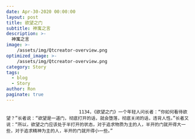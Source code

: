 ```yaml
---
date: Apr-30-2020 00:00:00
layout: post
title: 欲望之门
subtitle: 神寓之言
description: >-
  神寓之言
image: >-
    /assets/img/Qtcreator-overview.png
optimized_image: >-
    /assets/img/Qtcreator-overview.png
category: Story
tags:
  - blog
  - Story
author: Ron
paginate: true
---
```


							　　1134，《欲望之门》一个年轻人问长者：“你如何看待欲望？”长者说：“欲望是一道门，彻底打开的话，就会堕落，彻底关闭的话，违背人性。”长者又说：“所以，欲望之门应该处于半打开的状态，对于追求物质为主的人，半开的门就开得大一些，对于追求精神为主的人，半开的门就开得小一些。”
							
							
						